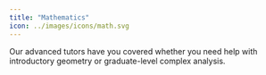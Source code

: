 ```yaml
---
title: "Mathematics"
icon: ../images/icons/math.svg
---
```

Our advanced tutors have you covered whether you need help with introductory geometry or graduate-level complex analysis.
<!-- more -->